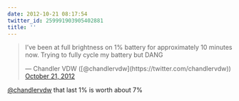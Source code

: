 ```yaml
---
date: 2012-10-21 08:17:54
twitter_id: 259991903905402881
title: ''
---
```


<blockquote class="twitter-tweet"><p lang="en" dir="ltr">I’ve been at full brightness on 1% battery for approximately 10 minutes now. Trying to fully cycle my battery but DANG</p>&mdash; Chandler VDW ([@chandlervdw](https://twitter.com/chandlervdw)) <a href="https://twitter.com/chandlervdw/status/259856415399739393?ref_src=twsrc%5Etfw">October 21, 2012</a></blockquote>
<script async src="https://platform.twitter.com/widgets.js" charset="utf-8"></script>

[@chandlervdw](https://twitter.com/chandlervdw) that last 1% is worth about 7%
